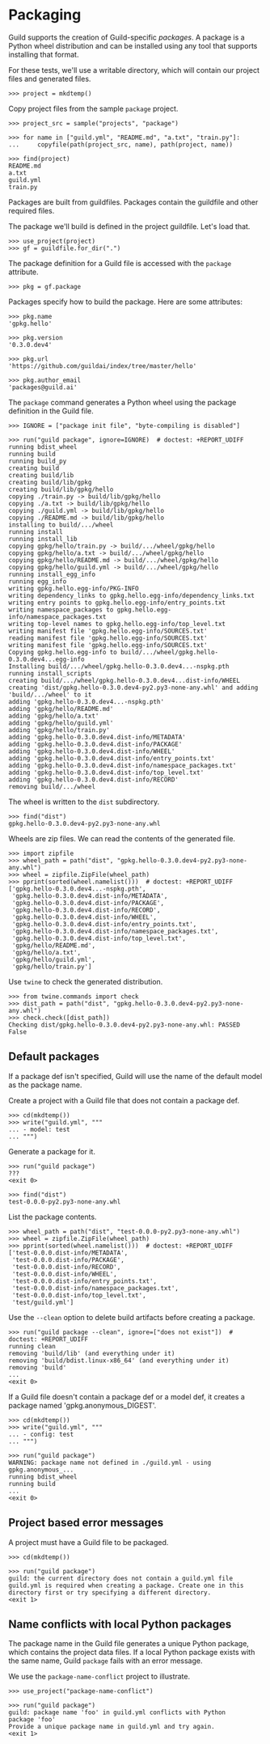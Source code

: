 # Packaging

Guild supports the creation of Guild-specific *packages*. A package is
a Python wheel distribution and can be installed using any tool that
supports installing that format.

For these tests, we'll use a writable directory, which will contain
our project files and generated files.

    >>> project = mkdtemp()

Copy project files from the sample `package` project.

    >>> project_src = sample("projects", "package")

    >>> for name in ["guild.yml", "README.md", "a.txt", "train.py"]:
    ...     copyfile(path(project_src, name), path(project, name))

    >>> find(project)
    README.md
    a.txt
    guild.yml
    train.py

Packages are built from guildfiles. Packages contain the guildfile and
other required files.

The package we'll build is defined in the project guildfile. Let's
load that.

    >>> use_project(project)
    >>> gf = guildfile.for_dir(".")

The package definition for a Guild file is accessed with the `package`
attribute.

    >>> pkg = gf.package

Packages specify how to build the package. Here are some attributes:

    >>> pkg.name
    'gpkg.hello'

    >>> pkg.version
    '0.3.0.dev4'

    >>> pkg.url
    'https://github.com/guildai/index/tree/master/hello'

    >>> pkg.author_email
    'packages@guild.ai'

The `package` command generates a Python wheel using the package
definition in the Guild file.

    >>> IGNORE = ["package init file", "byte-compiling is disabled"]

    >>> run("guild package", ignore=IGNORE)  # doctest: +REPORT_UDIFF
    running bdist_wheel
    running build
    running build_py
    creating build
    creating build/lib
    creating build/lib/gpkg
    creating build/lib/gpkg/hello
    copying ./train.py -> build/lib/gpkg/hello
    copying ./a.txt -> build/lib/gpkg/hello
    copying ./guild.yml -> build/lib/gpkg/hello
    copying ./README.md -> build/lib/gpkg/hello
    installing to build/.../wheel
    running install
    running install_lib
    copying gpkg/hello/train.py -> build/.../wheel/gpkg/hello
    copying gpkg/hello/a.txt -> build/.../wheel/gpkg/hello
    copying gpkg/hello/README.md -> build/.../wheel/gpkg/hello
    copying gpkg/hello/guild.yml -> build/.../wheel/gpkg/hello
    running install_egg_info
    running egg_info
    writing gpkg.hello.egg-info/PKG-INFO
    writing dependency_links to gpkg.hello.egg-info/dependency_links.txt
    writing entry points to gpkg.hello.egg-info/entry_points.txt
    writing namespace_packages to gpkg.hello.egg-info/namespace_packages.txt
    writing top-level names to gpkg.hello.egg-info/top_level.txt
    writing manifest file 'gpkg.hello.egg-info/SOURCES.txt'
    reading manifest file 'gpkg.hello.egg-info/SOURCES.txt'
    writing manifest file 'gpkg.hello.egg-info/SOURCES.txt'
    Copying gpkg.hello.egg-info to build/.../wheel/gpkg.hello-0.3.0.dev4...egg-info
    Installing build/.../wheel/gpkg.hello-0.3.0.dev4...-nspkg.pth
    running install_scripts
    creating build/.../wheel/gpkg.hello-0.3.0.dev4...dist-info/WHEEL
    creating 'dist/gpkg.hello-0.3.0.dev4-py2.py3-none-any.whl' and adding 'build/.../wheel' to it
    adding 'gpkg.hello-0.3.0.dev4...-nspkg.pth'
    adding 'gpkg/hello/README.md'
    adding 'gpkg/hello/a.txt'
    adding 'gpkg/hello/guild.yml'
    adding 'gpkg/hello/train.py'
    adding 'gpkg.hello-0.3.0.dev4.dist-info/METADATA'
    adding 'gpkg.hello-0.3.0.dev4.dist-info/PACKAGE'
    adding 'gpkg.hello-0.3.0.dev4.dist-info/WHEEL'
    adding 'gpkg.hello-0.3.0.dev4.dist-info/entry_points.txt'
    adding 'gpkg.hello-0.3.0.dev4.dist-info/namespace_packages.txt'
    adding 'gpkg.hello-0.3.0.dev4.dist-info/top_level.txt'
    adding 'gpkg.hello-0.3.0.dev4.dist-info/RECORD'
    removing build/.../wheel

The wheel is written to the `dist` subdirectory.

    >>> find("dist")
    gpkg.hello-0.3.0.dev4-py2.py3-none-any.whl

Wheels are zip files. We can read the contents of the generated file.

    >>> import zipfile
    >>> wheel_path = path("dist", "gpkg.hello-0.3.0.dev4-py2.py3-none-any.whl")
    >>> wheel = zipfile.ZipFile(wheel_path)
    >>> pprint(sorted(wheel.namelist()))  # doctest: +REPORT_UDIFF
    ['gpkg.hello-0.3.0.dev4...-nspkg.pth',
     'gpkg.hello-0.3.0.dev4.dist-info/METADATA',
     'gpkg.hello-0.3.0.dev4.dist-info/PACKAGE',
     'gpkg.hello-0.3.0.dev4.dist-info/RECORD',
     'gpkg.hello-0.3.0.dev4.dist-info/WHEEL',
     'gpkg.hello-0.3.0.dev4.dist-info/entry_points.txt',
     'gpkg.hello-0.3.0.dev4.dist-info/namespace_packages.txt',
     'gpkg.hello-0.3.0.dev4.dist-info/top_level.txt',
     'gpkg/hello/README.md',
     'gpkg/hello/a.txt',
     'gpkg/hello/guild.yml',
     'gpkg/hello/train.py']

Use `twine` to check the generated distribution.

    >>> from twine.commands import check
    >>> dist_path = path("dist", "gpkg.hello-0.3.0.dev4-py2.py3-none-any.whl")
    >>> check.check([dist_path])
    Checking dist/gpkg.hello-0.3.0.dev4-py2.py3-none-any.whl: PASSED
    False

## Default packages

If a package def isn't specified, Guild will use the name of the
default model as the package name.

Create a project with a Guild file that does not contain a package def.

    >>> cd(mkdtemp())
    >>> write("guild.yml", """
    ... - model: test
    ... """)

Generate a package for it.

    >>> run("guild package")
    ???
    <exit 0>

    >>> find("dist")
    test-0.0.0-py2.py3-none-any.whl

List the package contents.

    >>> wheel_path = path("dist", "test-0.0.0-py2.py3-none-any.whl")
    >>> wheel = zipfile.ZipFile(wheel_path)
    >>> pprint(sorted(wheel.namelist()))  # doctest: +REPORT_UDIFF
    ['test-0.0.0.dist-info/METADATA',
     'test-0.0.0.dist-info/PACKAGE',
     'test-0.0.0.dist-info/RECORD',
     'test-0.0.0.dist-info/WHEEL',
     'test-0.0.0.dist-info/entry_points.txt',
     'test-0.0.0.dist-info/namespace_packages.txt',
     'test-0.0.0.dist-info/top_level.txt',
     'test/guild.yml']

Use the `--clean` option to delete build artifacts before creating a
package.

    >>> run("guild package --clean", ignore=["does not exist"])  # doctest: +REPORT_UDIFF
    running clean
    removing 'build/lib' (and everything under it)
    removing 'build/bdist.linux-x86_64' (and everything under it)
    removing 'build'
    ...
    <exit 0>

If a Guild file doesn't contain a package def or a model def, it
creates a package named 'gpkg.anonymous_DIGEST'.

    >>> cd(mkdtemp())
    >>> write("guild.yml", """
    ... - config: test
    ... """)

    >>> run("guild package")
    WARNING: package name not defined in ./guild.yml - using gpkg.anonymous_...
    running bdist_wheel
    running build
    ...
    <exit 0>

## Project based error messages

A project must have a Guild file to be packaged.

    >>> cd(mkdtemp())

    >>> run("guild package")
    guild: the current directory does not contain a guild.yml file
    guild.yml is required when creating a package. Create one in this
    directory first or try specifying a different directory.
    <exit 1>

## Name conflicts with local Python packages

The package name in the Guild file generates a unique Python package,
which contains the project data files. If a local Python package
exists with the same name, Guild `package` fails with an error
message.

We use the `package-name-conflict` project to illustrate.

    >>> use_project("package-name-conflict")

    >>> run("guild package")
    guild: package name 'foo' in guild.yml conflicts with Python
    package 'foo'
    Provide a unique package name in guild.yml and try again.
    <exit 1>

